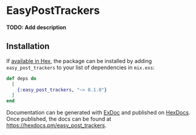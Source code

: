 # EasyPostTrackers

**TODO: Add description**

## Installation

If [available in Hex](https://hex.pm/docs/publish), the package can be installed
by adding `easy_post_trackers` to your list of dependencies in `mix.exs`:

```elixir
def deps do
  [
    {:easy_post_trackers, "~> 0.1.0"}
  ]
end
```

Documentation can be generated with [ExDoc](https://github.com/elixir-lang/ex_doc)
and published on [HexDocs](https://hexdocs.pm). Once published, the docs can
be found at <https://hexdocs.pm/easy_post_trackers>.

